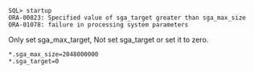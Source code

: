 ```
SQL> startup
ORA-00823: Specified value of sga_target greater than sga_max_size
ORA-01078: failure in processing system parameters
```

Only set sga_max_target, Not set sga_target or set it to zero.

```
*.sga_max_size=2048000000
*.sga_target=0
```